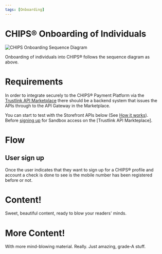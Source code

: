 ```yaml
---
tags: [Onboarding]
---
```


# CHIPS® Onboarding of Individuals

![CHIPS Onboarding Sequence Diagram](https://marketplace.trustlinkhosting.com/images/Providers/CHIPS/Onboarding-SequenceDiagram.png)

Onboarding of individuals into CHIPS&reg; follows the sequence diagram as above. 

# Requirements 
In order to integrate securely to the CHIPS&reg; Payment Platform via the [Trustlink API Marketplace] there should be a backend system that issues the APIs through to the API Gateway in the Marketplace.

You can start to test with the Storefront APIs below (See [How it works](../06-how-it-works.md)). Before [signing up](https://marketplace.trustlinkhosting.com/component/apiportal/registration) for Sandbox access on the [Trustlink API Markteplace].

# Flow
## User sign up 
Once the user indicates that they want to sign up for a CHIPS&reg; profile and account a check is done to see is the mobile number has been registered before or not.

<!--
type: tab
title: Mobile number not registered
-->

# Content!

Sweet, beautiful content, ready to blow your readers' minds.

<!--
type: tab
title: Mobile number already registered 
-->

# More Content!

With more mind-blowing material. Really. Just amazing, grade-A stuff.

<!-- type: tab-end -->






[Trustlink API Marketplace]: https://marketplace.trustlinkhosting.com